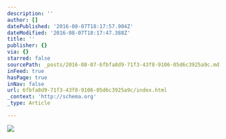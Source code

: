 ```yaml
---
description: ''
author: []
datePublished: '2016-08-07T18:17:57.904Z'
dateModified: '2016-08-07T18:17:47.388Z'
title: ''
publisher: {}
via: {}
starred: false
sourcePath: _posts/2016-08-07-6fbfa8d9-71f3-43f8-9106-05d6c3925a9c.md
inFeed: true
hasPage: true
inNav: false
url: 6fbfa8d9-71f3-43f8-9106-05d6c3925a9c/index.html
_context: 'http://schema.org'
_type: Article

---
```

![](https://the-grid-user-content.s3-us-west-2.amazonaws.com/d21fc381-b703-4e4c-aa5c-d783989da8a5.jpg)